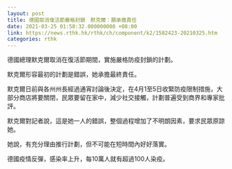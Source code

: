 ```yaml
---
layout: post
title: 德國取消復活節嚴格封鎖　默克爾：願承擔責任
date: 2021-03-25 01:58:32.000000000 +08:00
link: https://news.rthk.hk/rthk/ch/component/k2/1582423-20210325.htm
categories: rthk
---
```


德國總理默克爾取消在復活節期間，實施嚴格防疫封鎖的計劃。

默克爾形容最初的計劃是錯誤，她承擔最終責任。

默克爾日前與各州州長經過通宵討論後決定，在4月1至5日收緊防疫限制措施，大部分商店將要關閉，民眾要留在家中，減少社交接觸，計劃普遍受到商界和專家批評。

默克爾對記者說，這是她一人的錯誤，整個過程增加了不明朗因素，要求民眾原諒她。

她說，有充分理由推行計劃，但不可能在短時間內好好落實。

德國疫情反彈，感染率上升，每10萬人就有超過100人染疫。
